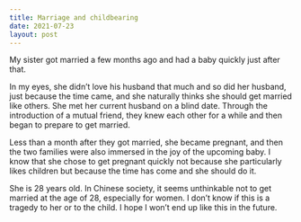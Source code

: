 ```yaml
---
title: Marriage and childbearing
date: 2021-07-23
layout: post
---
```


My sister got married a few months ago and had a baby quickly just after that.

In my eyes, she didn’t love his husband that much and so did her husband, just because the time came, and she naturally thinks she should get married like others. She met her current husband on a blind date. Through the introduction of a mutual friend, they knew each other for a while and then began to prepare to get married.

Less than a month after they got married, she became pregnant, and then the two families were also immersed in the joy of the upcoming baby. I know that she chose to get pregnant quickly not because she particularly likes children but because the time has come and she should do it.

She is 28 years old. In Chinese society, it seems unthinkable not to get married at the age of 28, especially for women. I don’t know if this is a tragedy to her or to the child. I hope I won’t end up like this in the future.
